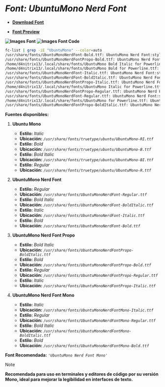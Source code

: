 <!-- Autor: Daniel Benjamin Perez Morales -->
<!-- GitHub: https://github.com/DanielPerezMoralesDev13 -->
<!-- Correo electrónico: danielperezdev@proton.me -->

# ***Font: UbuntuMono Nerd Font***

- **[Download Font](https://github.com/ryanoasis/nerd-fonts/releases/download/v3.2.1/UbuntuMono.zip "https://github.com/ryanoasis/nerd-fonts/releases/download/v3.2.1/UbuntuMono.zip")**

- **[Font Preview](https://www.programmingfonts.org/#ubuntu "https://www.programmingfonts.org/#ubuntu")**

**![Images Font](../../Fonts/UbuntuMono%20Nerd%20Font.png "Fonts/UbuntuMono Nerd Font.png")**
**![Images Font Code](../../Font%20Images%20Code/UbuntuMono%20Nerd%20Font%20Code.png "Font Images Code/UbuntuMono Nerd Font Code.png")**

```bash
fc-list | grep -iE "UbuntuMono" --color=auto
/usr/share/fonts/UbuntuMonoNerdFont-Bold.ttf: UbuntuMono Nerd Font:style=Bold
/usr/share/fonts/UbuntuMonoNerdFontPropo-Bold.ttf: UbuntuMono Nerd Font Propo:style=Bold
/home/d4nitrix13/.local/share/fonts/UbuntuMono Bold Italic for Powerline.ttf: UbuntuMono for Powerline:style=Bold Italic
/home/d4nitrix13/.local/share/fonts/UbuntuMono Bold for Powerline.ttf: UbuntuMono for Powerline:style=Bold
/usr/share/fonts/UbuntuMonoNerdFont-Italic.ttf: UbuntuMono Nerd Font:style=Italic
/usr/share/fonts/UbuntuMonoNerdFont-BoldItalic.ttf: UbuntuMono Nerd Font:style=Bold Italic
/usr/share/fonts/UbuntuMonoNerdFontPropo-Italic.ttf: UbuntuMono Nerd Font Propo:style=Italic
/home/d4nitrix13/.local/share/fonts/UbuntuMono Italic for Powerline.ttf: UbuntuMono for Powerline:style=Italic
/usr/share/fonts/UbuntuMonoNerdFontPropo-Regular.ttf: UbuntuMono Nerd Font Propo:style=Regular
/usr/share/fonts/UbuntuMonoNerdFont-Regular.ttf: UbuntuMono Nerd Font:style=Regular
/home/d4nitrix13/.local/share/fonts/UbuntuMono for Powerline.ttf: UbuntuMono for Powerline:style=Regular
/usr/share/fonts/UbuntuMonoNerdFontPropo-BoldItalic.ttf: UbuntuMono Nerd Font Propo:style=Bold Italic
```

**Fuentes disponibles:**

1. **Ubuntu Mono**
   - **Estilo:** *Italic*
   - **Ubicación:** *`/usr/share/fonts/truetype/ubuntu/UbuntuMono-RI.ttf`*
   - **Estilo:** *Bold*
   - **Ubicación:** *`/usr/share/fonts/truetype/ubuntu/UbuntuMono-B.ttf`*
   - **Estilo:** *Bold Italic*
   - **Ubicación:** *`/usr/share/fonts/truetype/ubuntu/UbuntuMono-BI.ttf`*
   - **Estilo:** *Regular*
   - **Ubicación:** *`/usr/share/fonts/truetype/ubuntu/UbuntuMono-R.ttf`*

2. **UbuntuMono Nerd Font**
   - **Estilo:** *Regular*
   - **Ubicación:** *`/usr/share/fonts/UbuntuMonoNerdFont-Regular.ttf`*
   - **Estilo:** *Bold Italic*
   - **Ubicación:** *`/usr/share/fonts/UbuntuMonoNerdFont-BoldItalic.ttf`*
   - **Estilo:** *Italic*
   - **Ubicación:** *`/usr/share/fonts/UbuntuMonoNerdFont-Italic.ttf`*
   - **Estilo:** *Bold*
   - **Ubicación:** *`/usr/share/fonts/UbuntuMonoNerdFont-Bold.ttf`*

3. **UbuntuMono Nerd Font Propo**
   - **Estilo:** *Bold Italic*
   - **Ubicación:** *`/usr/share/fonts/UbuntuMonoNerdFontPropo-BoldItalic.ttf`*
   - **Estilo:** *Bold*
   - **Ubicación:** *`/usr/share/fonts/UbuntuMonoNerdFontPropo-Bold.ttf`*
   - **Estilo:** *Regular*
   - **Ubicación:** *`/usr/share/fonts/UbuntuMonoNerdFontPropo-Regular.ttf`*
   - **Estilo:** *Italic*
   - **Ubicación:** *`/usr/share/fonts/UbuntuMonoNerdFontPropo-Italic.ttf`*

4. **UbuntuMono Nerd Font Mono**
   - **Estilo:** *Italic*
   - **Ubicación:** *`/usr/share/fonts/UbuntuMonoNerdFontMono-Italic.ttf`*
   - **Estilo:** *Regular*
   - **Ubicación:** *`/usr/share/fonts/UbuntuMonoNerdFontMono-Regular.ttf`*
   - **Estilo:** *Bold Italic*
   - **Ubicación:** *`/usr/share/fonts/UbuntuMonoNerdFontMono-BoldItalic.ttf`*
   - **Estilo:** *Bold*
   - **Ubicación:** *`/usr/share/fonts/UbuntuMonoNerdFontMono-Bold.ttf`*

**Font Recomendada:** *`'UbuntuMono Nerd Font Mono'`*

> [!NOTE]
> **Recomendada para uso en terminales y editores de código por su versión Mono, ideal para mejorar la legibilidad en interfaces de texto.**
